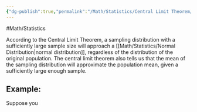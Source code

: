 ```yaml
---
{"dg-publish":true,"permalink":"/Math/Statistics/Central Limit Theorem/","created":"2024-11-10T11:32:39.609-05:00","updated":"2024-11-28T22:11:34.430-05:00"}
---
```


#Math/Statistics 

According to the Central Limit Theorem, a sampling distribution with a sufficiently large sample size will approach a [[Math/Statistics/Normal Distribution\|normal distribution]], regardless of the distribution of the original population. The central limit theorem also tells us that the mean of the sampling distribution will approximate the population mean, given a sufficiently large enough sample.

## Example:

Suppose you 